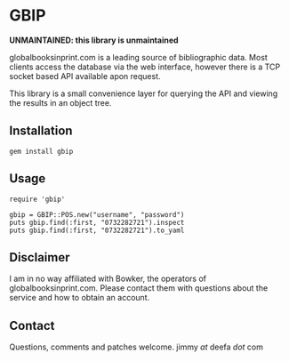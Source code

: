 # GBIP

**UNMAINTAINED: this library is unmaintained**

globalbooksinprint.com is a leading source of bibliographic data.
Most clients access the database via the web interface, however there
is a TCP socket based API available apon request.

This library is a small convenience layer for querying the API and viewing
the results in an object tree.

## Installation

    gem install gbip

## Usage

    require 'gbip'

    gbip = GBIP::POS.new("username", "password")
    puts gbip.find(:first, "0732282721").inspect
    puts gbip.find(:first, "0732282721").to_yaml

## Disclaimer

I am in no way affiliated with Bowker, the operators of globalbooksinprint.com.
Please contact them with questions about the service and how to obtain an account.

## Contact

Questions, comments and patches welcome. jimmy _at_ deefa _dot_ com
